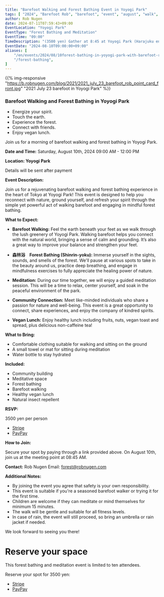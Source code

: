 ```yaml
---
title: "Barefoot Walking and Forest Bathing Event in Yoyogi Park"
tags: [ "2024", "Barefoot Rob", "barefoot", "event", "august", "walk", "yoyogi", "はだし", "forest", "裸足のロブ" ]
author: Rob Nugen
date: 2024-07-11T07:59:43+09:00
EventLocation: "Yoyogi Park"
EventType: "Forest Bathing and Meditation"
EventTime: "09:00"
TimeDescription: "(3500 yen) Gather at 8:45 at Yoyogi Park (Harajuku entrance); event starts at 09:00"
EventDate: "2024-08-10T09:00:00+09:00"
aliases: [
    "/en/events/2024/08/10forest-bathing-in-yoyogi-park-with-barefoot-rob-nugen",
    "/forest-bathing",
]
---
```


{{% img-responsive "https://b.robnugen.com/blog/2021/2021_july_23_barefoot_rob_point_card_front.jpg" "2021 July 23 barefoot in Yoyogi Park" %}}


### Barefoot Walking and Forest Bathing in Yoyogi Park

* Energize your spirit.
* Touch the earth.
* Experience the forest.
* Connect with friends.
* Enjoy vegan lunch.

Join us for a morning of barefoot walking and forest bathing in Yoyogi Park.

**Date and Time:**
Saturday, August 10th, 2024
09:00 AM - 12:00 PM

**Location:  Yoyogi Park**

Details will be sent after payment

**Event Description:**

Join us for a rejuvenating barefoot walking and forest bathing experience in the heart of Tokyo at Yoyogi Park! This event is designed to help you reconnect with nature, ground yourself, and refresh your spirit through the simple yet powerful act of walking barefoot and engaging in mindful forest bathing.

**What to Expect:**

- **Barefoot Walking:** Feel the earth beneath your feet as we walk through the lush greenery of Yoyogi Park. Walking barefoot helps you connect with the natural world, bringing a sense of calm and grounding. It’s also a great way to improve your balance and strengthen your feet.

- **森林浴　Forest Bathing (Shinrin-yoku):** Immerse yourself in the sights, sounds, and smells of the forest. We'll pause at various spots to take in the beauty around us, practice deep breathing, and engage in mindfulness exercises to fully appreciate the healing power of nature.

- **Meditation:** During our time together, we will enjoy a guided meditation session. This will be a time to relax, center yourself, and soak in the peaceful environment of the park.

- **Community Connection:** Meet like-minded individuals who share a passion for nature and well-being. This event is a great opportunity to connect, share experiences, and enjoy the company of kindred spirits.

- **Vegan Lunch:** Enjoy healthy lunch including fruits, nuts, vegan toast and spread, plus delicious non-caffeine tea!


**What to Bring:**

- Comfortable clothing suitable for walking and sitting on the ground
- A small towel or mat for sitting during meditation
- Water bottle to stay hydrated

**Included:**

- Community building
- Meditative space
- Forest bathing
- Barefoot walking
- Healthy vegan lunch
- Natural insect repellent

**RSVP:**

3500 yen per person

* [Stripe](https://buy.stripe.com/14k03d7rq7RK7v28wE)
* [PayPay](https://qr.paypay.ne.jp/p2p01_NB2eUOyk4wPbN11x)

**How to Join:**

Secure your spot by paying through a link provided above.
On August 10th, join us at the meeting point at 08:45 AM.

**Contact:**
Rob Nugen
Email: forest@robnugen.com

**Additional Notes:**
- By joining the event you agree that safety is your own responsibility.
- This event is suitable if you're a seasoned barefoot walker or trying it for the first time.
- Children are welcome if they can meditate or mind themselves for minimum 15 minutes.
- The walk will be gentle and suitable for all fitness levels.
- In case of rain, the event will still proceed, so bring an umbrella or rain jacket if needed.

We look forward to seeing you there!

# Reserve your space

This forest bathing and meditation event is limited to ten attendees.

Reserve your spot for 3500 yen:

* [Stripe](https://buy.stripe.com/14k03d7rq7RK7v28wE)
* [PayPay](https://qr.paypay.ne.jp/p2p01_NB2eUOyk4wPbN11x)